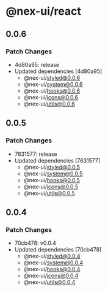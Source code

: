 # @nex-ui/react

## 0.0.6

### Patch Changes

- 4d80a95: release
- Updated dependencies [4d80a95]
  - @nex-ui/styled@0.0.6
  - @nex-ui/system@0.0.6
  - @nex-ui/hooks@0.0.6
  - @nex-ui/icons@0.0.6
  - @nex-ui/utils@0.0.6

## 0.0.5

### Patch Changes

- 7631577: release
- Updated dependencies [7631577]
  - @nex-ui/styled@0.0.5
  - @nex-ui/system@0.0.5
  - @nex-ui/hooks@0.0.5
  - @nex-ui/icons@0.0.5
  - @nex-ui/utils@0.0.5

## 0.0.4

### Patch Changes

- 70cb478: v0.0.4
- Updated dependencies [70cb478]
  - @nex-ui/styled@0.0.4
  - @nex-ui/system@0.0.4
  - @nex-ui/hooks@0.0.4
  - @nex-ui/icons@0.0.4
  - @nex-ui/utils@0.0.4
